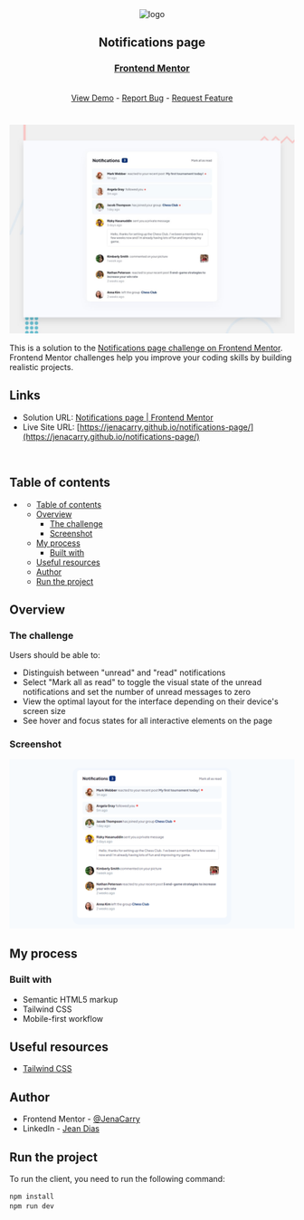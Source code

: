 <div align="center">

  <img src="https://www.frontendmentor.io/static/images/logo-mobile.svg" alt="logo" width="60" height="auto">

  <h2>Notifications page</h2>

  <h3>
    <a href="https://www.frontendmentor.io/solutions/notifications-page-oqufM9wshr">
      <strong>Frontend Mentor</strong>
    </a>
  </h3>

  <br>

  <div align="center">
    <a href="https://jenacarry.github.io/notifications-page/">View Demo</a>
    -
    <a href="https://github.com/JenaCarry/notifications-page/issues">Report Bug</a>
    -
    <a href="https://github.com/JenaCarry/notifications-page/pulls">Request Feature</a>
  </div>

</div>

#

<div align="center">

![](./assets/images/desktop-preview.jpg)

</div>

This is a solution to the [Notifications page challenge on Frontend Mentor](https://www.frontendmentor.io/challenges/notifications-page-DqK5QAmKbC). Frontend Mentor challenges help you improve your coding skills by building realistic projects.

<h2>Links</h2>

- Solution URL: [Notifications page | Frontend Mentor](https://www.frontendmentor.io/solutions/notifications-page-oqufM9wshr)
- Live Site URL: [https://jenacarry.github.io/notifications-page/](https://jenacarry.github.io/notifications-page/)

<br>

## Table of contents

- [](#)
  - [Table of contents](#table-of-contents)
  - [Overview](#overview)
    - [The challenge](#the-challenge)
    - [Screenshot](#screenshot)
  - [My process](#my-process)
    - [Built with](#built-with)
  - [Useful resources](#useful-resources)
  - [Author](#author)
  - [Run the project](#run-the-project)

## Overview

### The challenge

Users should be able to:

- Distinguish between "unread" and "read" notifications
- Select "Mark all as read" to toggle the visual state of the unread notifications and set the number of unread messages to zero
- View the optimal layout for the interface depending on their device's screen size
- See hover and focus states for all interactive elements on the page

### Screenshot

![](./assets/images/screenshot.png)

## My process

### Built with

- Semantic HTML5 markup
- Tailwind CSS
- Mobile-first workflow

## Useful resources

- [Tailwind CSS](https://tailwindcss.com/)

## Author

- Frontend Mentor - [@JenaCarry](https://www.frontendmentor.io/profile/JenaCarry)
- LinkedIn - [Jean Dias](https://www.linkedin.com/in/jean-dias-0900a1260/)

## Run the project

To run the client, you need to run the following command:

```bash
npm install
npm run dev
```
